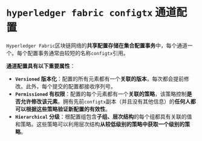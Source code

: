# `hyperledger fabric configtx` 通道配置

`Hyperledger Fabric`区块链网络的**共享配置存储在集合配置事务**中，每个通道一个。每个配置事务通常由较短的名称`configtx`引用。

**通道配置具有以下重要属性**：

+ **`Versioned` 版本化**：配置的所有元素都有一个**关联的版本**，每次都会提前修改。此外，每个提交的配置都接收序列号。
+ **`Permissioned` 有权限**：配置的每个元素都有一个**关联的策略**，该策略控制**是否允许修改该元素**。拥有先前`configtx`副本（并且没有其他信息）的**任何人都可以根据这些策略验证新配置的有效性**。
+ **`Hierarchical` 分级**：根配置组包含**子组、层次结构**的每个组都具有关联的值和策略。这些策略可以利用层次结构**从较低级别的策略中获取一个级别的策略**。

